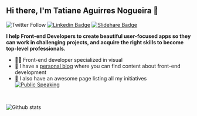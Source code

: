 ## Hi there, I'm Tatiane Aguirres Nogueira 👋

![Twitter Follow](https://img.shields.io/twitter/follow/tatianeaguirres?style=social)
[![Linkedin Badge](https://img.shields.io/badge/-Add&nbsp;Me-blue?style=flat-square&logo=Linkedin&logoColor=white&link=https://www.linkedin.com/in/tatianeaguirres/)](https://www.linkedin.com/in/tatianeaguirres/)
[![Slidehare Badge](https://img.shields.io/badge/-See&nbsp;my&nbsp;presentations-58a1a3?style=flat-square&logo=Slideshare&logoColor=white&link=https://www.slideshare.net/TatianeAguirres1)](https://www.slideshare.net/TatianeAguirres1)

**I help Front-end Developers to create beautiful user-focused apps so they can work in challenging projects, and acquire the right skills to become top-level professionals.**
<br/>
* 👩‍💻  Front-end developer specialized in visual
* 📖  I have a [personal blog](https://www.tatianeaguirres.com/) where you can find content about front-end development
* 🎤  I also have an awesome page listing all my initiatives [![Public Speaking](https://badgen.net/badge/icon/public-speaking?icon=github&label)](https://github.com/tatianeaguirres/public-speaking)

<br />

![Github stats](https://github-readme-stats.vercel.app/api?username=eliasnogueira&hide=["prs","issues"])
